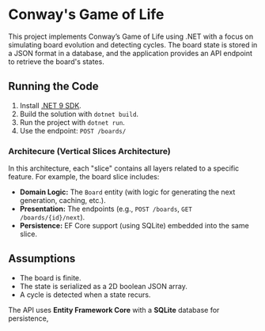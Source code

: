 # Conway's Game of Life

This project implements Conway’s Game of Life using .NET with a focus on simulating board evolution and detecting cycles.
The board state is stored in a JSON format in a database, and the application provides an API endpoint to retrieve the board's states.

## Running the Code

1. Install [.NET 9 SDK](https://dotnet.microsoft.com/download).
2. Build the solution with `dotnet build`.
3. Run the project with `dotnet run`.
4. Use the endpoint:
   `POST /boards/`

### Architecure (Vertical Slices Architecture)
In this architecture, each "slice" contains all layers related to a specific feature. For example, the board slice includes:
- **Domain Logic:** The `Board` entity (with logic for generating the next generation, caching, etc.).
- **Presentation:** The endpoints (e.g., `POST /boards`, `GET /boards/{id}/next`).
- **Persistence:** EF Core support (using SQLite) embedded into the same slice.

## Assumptions

- The board is finite.
- The state is serialized as a 2D boolean JSON array.
- A cycle is detected when a state recurs.

The API uses **Entity Framework Core** with a **SQLite** database for persistence,